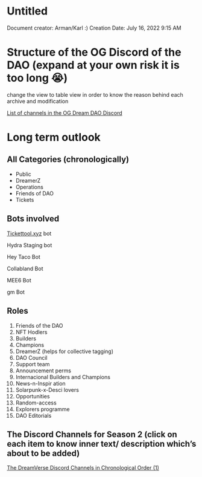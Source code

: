 # Untitled

Document creator: Arman/Karl :)
Creation Date: July 16, 2022 9:15 AM

# Structure of the OG Discord of the DAO (expand at your own risk it is too long 😭)

change the view to table view in order to know the reason behind each archive and modification

[List of channels in the OG Dream DAO Discord](Untitled%203c6114c2d8f04a83a0fe47b7591815b1/List%20of%20channels%20in%20the%20OG%20Dream%20DAO%20Discord%201f89996677b84be48c47c215f5f413df.csv)

# Long term outlook

## All Categories (chronologically)

- Public
- DreamerZ
- Operations
- Friends of DAO
- Tickets

## Bots involved

[Tickettool.xyz](http://Tickettool.xyz) bot

Hydra Staging bot

Hey Taco Bot

Collabland Bot

MEE6 Bot

gm Bot

## Roles

1. Friends of the DAO
2. NFT Hodlers
3. Builders
4. Champions
5. DreamerZ (helps for collective tagging)
6. DAO Council
7. Support team
8. Announcement perms
9. Internacional Builders and Champions
10. News-n-Inspir ation
11. Solarpunk-x-Desci lovers
12. Opportunities
13. Random-access
14. Explorers programme 
15. DAO Editorials

## The Discord Channels for Season 2 (click on each item to know inner text/ description which’s about to be added)

[The DreamVerse Discord Channels in Chronological Order (1)](Untitled%203c6114c2d8f04a83a0fe47b7591815b1/The%20DreamVerse%20Discord%20Channels%20in%20Chronological%20O%20317ae93484b04fc591f6ce4385b936b1.csv)